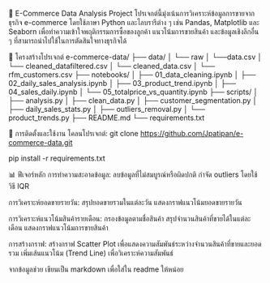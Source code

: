🛒 E-Commerce Data Analysis Project
โปรเจกต์นี้มุ่งเน้นการวิเคราะห์ข้อมูลการขายจากธุรกิจ e-commerce โดยใช้ภาษา Python และไลบรารีต่าง ๆ เช่น Pandas, Matplotlib และ Seaborn เพื่อทำความเข้าใจพฤติกรรมการซื้อของลูกค้า แนวโน้มการขายสินค้า และข้อมูลเชิงลึกอื่น ๆ ที่สามารถนำไปใช้ในการตัดสินใจทางธุรกิจได้

📁 โครงสร้างโปรเจกต์
e-commerce-data/
├── data/
│   └── raw
│       └──data.csv
│   └── cleaned_datafiltered.csv
│   └── cleaned_data.csv
│   └── rfm_customers.csv
├── notebooks/
│   ├── 01_data_cleaning.ipynb
│   ├── 02_daily_sales_analysis.ipynb
│   ├── 03_product_trend.ipynb
│   ├── 04_sales_daily.ipynb
│   └── 05_totalprice_vs_quantity.ipynb
├── scripts/
│   ├── analysis.py
│   ├── clean_data.py
│   ├── customer_segmentation.py
│   ├── daily_sales_stats.py
│   ├── outliers_removal.py
│   └── product_trends.py
├── README.md
└── requirements.txt


🧰 การติดตั้งและใช้งาน
โคลนโปรเจกต์:
git clone https://github.com/Jpatipan/e-commerce-data.git


pip install -r requirements.txt


📊 ฟีเจอร์หลัก
การทำความสะอาดข้อมูล:
    ลบข้อมูลที่ไม่สมบูรณ์หรือผิดปกติ
    กำจัด outliers โดยใช้วิธี IQR

การวิเคราะห์ยอดขายรายวัน:
    สรุปยอดขายรวมในแต่ละวัน
    แสดงกราฟแนวโน้มยอดขายรายวัน

การวิเคราะห์แนวโน้มสินค้ารายเดือน:
    กรองข้อมูลตามชื่อสินค้า
    สรุปจำนวนสินค้าที่ขายได้ในแต่ละเดือน
    แสดงกราฟแนวโน้มการขายสินค้า

การสร้างกราฟ:
    สร้างกราฟ Scatter Plot เพื่อแสดงความสัมพันธ์ระหว่างจำนวนสินค้าที่ขายและยอดรวม
    เพิ่มเส้นแนวโน้ม (Trend Line) เพื่อวิเคราะห์ความสัมพันธ์

จากข้อมูลช่วย เขียนเป็น markdown เพื่อใส่ใน readme ให้หน่อย 